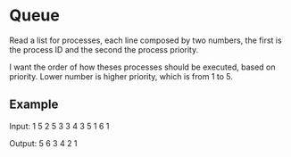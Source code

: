 Queue
=====

Read a list for processes, each line composed by two numbers, the first is
the process ID and the second the process priority.

I want the order of how theses processes should be executed, based on priority.
Lower number is higher priority, which is from 1 to 5.

Example
-------

Input:
1 5
2 5
3 3
4 3
5 1
6 1

Output:
5
6
3
4
2
1


